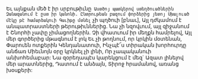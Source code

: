 
Եւ այնքան մեծ է իր սրբութիւնը`
Աստծոյ պատկերով ստեղծուածներին
Զանազանում է ըստ իր կանոնի.
Ընտրութեան բազում փորձերից յետոյ
Սխալուած մէկը թէ համարձակուի
Գաւիթը մտնել` չի պղծուի [բնաւ],
Այլ դժկամում է անպատրաստների
թերութիւններից.
Նա չի նզովւում, այլ զիջանում է
Շնորհի չափը չիմացողներին.
Չի վհատւում իր մեղքն համրելով,
Այլ մեր գործերից մթագնում է լոկ
Եւ չի թողնում, որ կրկին մօտենան,
Փարուեն ոտքերին Կենդանատուի,
Ինչպէ՜ս տիրական խորհուրդը անճառ
Միեւնոյն օրը կրկնել չի լինի,
Որ չապականուի անխոհեմաբար:
Նա զօրեղապէս կարեկցում է մեզ`
Ազատ լինելով մեր արատներից,
Դատում է անձայն, Տիրոջ հրամանով, առանց
խօսքերի:

